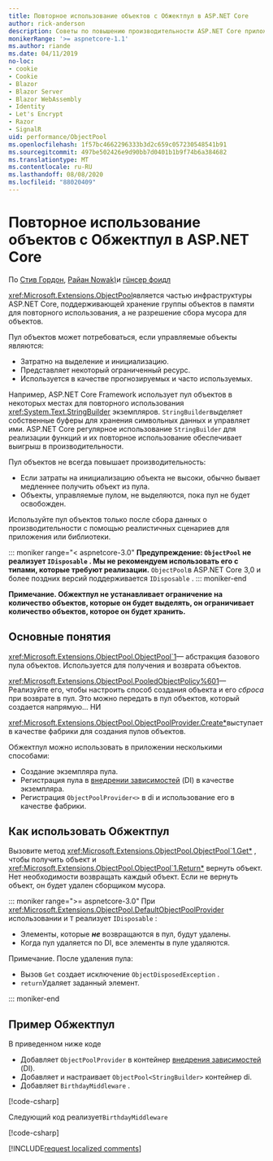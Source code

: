 ```yaml
---
title: Повторное использование объектов с Обжектпул в ASP.NET Core
author: rick-anderson
description: Советы по повышению производительности ASP.NET Core приложений с помощью Обжектпул.
monikerRange: '>= aspnetcore-1.1'
ms.author: riande
ms.date: 04/11/2019
no-loc:
- cookie
- Cookie
- Blazor
- Blazor Server
- Blazor WebAssembly
- Identity
- Let's Encrypt
- Razor
- SignalR
uid: performance/ObjectPool
ms.openlocfilehash: 1f57bc4662296333b3d2c659c057230548541b91
ms.sourcegitcommit: 497be502426e9d90bb7d0401b1b9f74b6a384682
ms.translationtype: MT
ms.contentlocale: ru-RU
ms.lasthandoff: 08/08/2020
ms.locfileid: "88020409"
---
```

# <a name="object-reuse-with-objectpool-in-aspnet-core"></a>Повторное использование объектов с Обжектпул в ASP.NET Core

По [Стив Гордон](https://twitter.com/stevejgordon), [Райан Nowak)](https://github.com/rynowak)и [гüнсер фоидл](https://github.com/gfoidl)

<xref:Microsoft.Extensions.ObjectPool>является частью инфраструктуры ASP.NET Core, поддерживающей хранение группы объектов в памяти для повторного использования, а не разрешение сбора мусора для объектов.

Пул объектов может потребоваться, если управляемые объекты являются:

- Затратно на выделение и инициализацию.
- Представляет некоторый ограниченный ресурс.
- Используется в качестве прогнозируемых и часто используемых.

Например, ASP.NET Core Framework использует пул объектов в некоторых местах для повторного использования <xref:System.Text.StringBuilder> экземпляров. `StringBuilder`выделяет собственные буферы для хранения символьных данных и управляет ими. ASP.NET Core регулярное использование `StringBuilder` для реализации функций и их повторное использование обеспечивает выигрыш в производительности.

Пул объектов не всегда повышает производительность:

- Если затраты на инициализацию объекта не высоки, обычно бывает медленнее получить объект из пула.
- Объекты, управляемые пулом, не выделяются, пока пул не будет освобожден.

Используйте пул объектов только после сбора данных о производительности с помощью реалистичных сценариев для приложения или библиотеки.

::: moniker range="< aspnetcore-3.0"
**Предупреждение: `ObjectPool` не реализует `IDisposable` . Мы не рекомендуем использовать его с типами, которые требуют реализации.** `ObjectPool`в ASP.NET Core 3,0 и более поздних версий поддерживается `IDisposable` .
::: moniker-end

**Примечание. Обжектпул не устанавливает ограничение на количество объектов, которые он будет выделять, он ограничивает количество объектов, которое он будет хранить.**

## <a name="concepts"></a>Основные понятия

<xref:Microsoft.Extensions.ObjectPool.ObjectPool`1>— абстракция базового пула объектов. Используется для получения и возврата объектов.

<xref:Microsoft.Extensions.ObjectPool.PooledObjectPolicy%601>— Реализуйте его, чтобы настроить способ создания объекта и его *сброса* при возврате в пул. Это можно передать в пул объектов, который создается напрямую... НИ

<xref:Microsoft.Extensions.ObjectPool.ObjectPoolProvider.Create*>выступает в качестве фабрики для создания пулов объектов.
<!-- REview, there is no ObjectPoolProvider<T> -->

Обжектпул можно использовать в приложении несколькими способами:

* Создание экземпляра пула.
* Регистрация пула в [внедрении зависимостей](xref:fundamentals/dependency-injection) (DI) в качестве экземпляра.
* Регистрация `ObjectPoolProvider<>` в di и использование его в качестве фабрики.

## <a name="how-to-use-objectpool"></a>Как использовать Обжектпул

Вызовите метод <xref:Microsoft.Extensions.ObjectPool.ObjectPool`1.Get*> , чтобы получить объект и <xref:Microsoft.Extensions.ObjectPool.ObjectPool`1.Return*> вернуть объект.  Нет необходимости возвращать каждый объект. Если не вернуть объект, он будет удален сборщиком мусора.

::: moniker range=">= aspnetcore-3.0"
При <xref:Microsoft.Extensions.ObjectPool.DefaultObjectPoolProvider> использовании и `T` реализует `IDisposable` :

* Элементы, которые ***не*** возвращаются в пул, будут удалены.
* Когда пул удаляется по DI, все элементы в пуле удаляются.

Примечание. После удаления пула:

* Вызов `Get` создает исключение `ObjectDisposedException` .
* `return`Удаляет заданный элемент.

::: moniker-end

## <a name="objectpool-sample"></a>Пример Обжектпул

В приведенном ниже коде

* Добавляет `ObjectPoolProvider` в контейнер [внедрения зависимостей](xref:fundamentals/dependency-injection) (DI).
* Добавляет и настраивает `ObjectPool<StringBuilder>` контейнер di.
* Добавляет `BirthdayMiddleware` .

[!code-csharp[](ObjectPool/ObjectPoolSample/Startup.cs?name=snippet)]

Следующий код реализует`BirthdayMiddleware`

[!code-csharp[](ObjectPool/ObjectPoolSample/BirthdayMiddleware.cs?name=snippet)]

[!INCLUDE[request localized comments](~/includes/code-comments-loc.md)]
